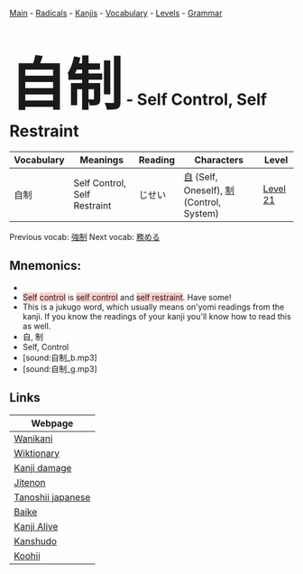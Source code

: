 <style> bigfont {font-size: 100px}</style>
[Main](../README.md) -
[Radicals](../radicals.md) -
[Kanjis](../kanjis.md) -
[Vocabulary](../vocabulary.md) -
[Levels](../levels.md) -
[Grammar](../grammar.md)
# <bigfont> 自制</bigfont> - Self Control, Self Restraint 

| Vocabulary | Meanings | Reading | Characters | Level |
| --- | --- | --- | --- | --- |
| 自制 | Self Control, Self Restraint | じせい |  [自](../kanjis/自.md) (Self, Oneself), [制](../kanjis/制.md) (Control, System) | [Level 21](../levels/wk_level21.md) |

Previous vocab: [強制](強制.md) Next vocab: [務める](務める.md) 

## Mnemonics:

* 
* <span style="background-color:#ffcccb"> Self</span> <span style="background-color:#ffcccb"> control</span> is <span style="background-color:#ffcccb"> self control</span> and <span style="background-color:#ffcccb"> self restraint</span>. Have some!
* This is a jukugo word, which usually means on'yomi readings from the kanji. If you know the readings of your kanji you'll know how to read this as well.
* 自, 制
* Self, Control
* [sound:自制_b.mp3]
* [sound:自制_g.mp3]


## Links 

| Webpage |
| --- |
| [Wanikani          ](https://www.wanikani.com/kanji/自制) |
| [Wiktionary        ](https://en.wiktionary.org/wiki/自制) |
| [Kanji damage      ](http://www.kanjidamage.com/kanji/search?utf8=✓&q=自制) |
| [Jitenon           ](https://jitenon.com/kanji/自制) |
| [Tanoshii japanese ](https://www.tanoshiijapanese.com/dictionary/kanji.cfm?k=自制) |
| [Baike             ](https://baike.baidu.com/item/自制) |
| [Kanji Alive       ](https://app.kanjialive.com/自制) |
| [Kanshudo          ](https://www.kanshudo.com/searchmn?q=自制) |
| [Koohii            ](https://kanji.koohii.com/study/kanji/自制) |
